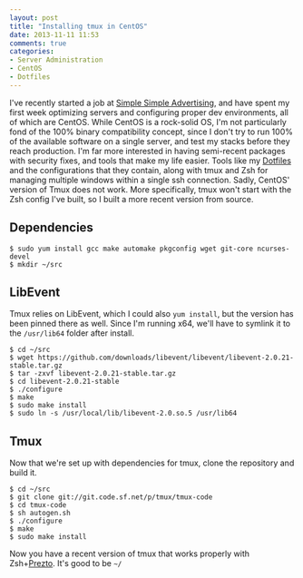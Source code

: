 ```yaml
---
layout: post
title: "Installing tmux in CentOS"
date: 2013-11-11 11:53
comments: true
categories: 
- Server Administration
- CentOS
- Dotfiles
---
```

I've recently started a job at [Simple Simple Advertising](http://simplesimple.ca/), and have spent my first week optimizing servers and configuring proper dev environments, all of which are CentOS. While CentOS is a rock-solid OS, I'm not particularly fond of the 100% binary compatibility concept, since I don't try to run 100% of the available software on a single server, and test my stacks before they reach production. I'm far more interested in having semi-recent packages with security fixes, and tools that make my life easier. Tools like my [Dotfiles](http://spenserj.com/blog/2013/11/11/dotfiles-a-home-away-from-home/) and the configurations that they contain, along with tmux and Zsh for managing multiple windows within a single ssh connection. Sadly, CentOS' version of Tmux does not work. More specifically, tmux won't start with the Zsh config I've built, so I built a more recent version from source.

<!-- more -->

## Dependencies

    $ sudo yum install gcc make automake pkgconfig wget git-core ncurses-devel
    $ mkdir ~/src

## LibEvent

Tmux relies on LibEvent, which I could also `yum install`, but the version has been pinned there as well. Since I'm running x64, we'll have to symlink it to the `/usr/lib64` folder after install.

    $ cd ~/src
    $ wget https://github.com/downloads/libevent/libevent/libevent-2.0.21-stable.tar.gz
    $ tar -zxvf libevent-2.0.21-stable.tar.gz
    $ cd libevent-2.0.21-stable
    $ ./configure
    $ make
    $ sudo make install
    $ sudo ln -s /usr/local/lib/libevent-2.0.so.5 /usr/lib64

## Tmux

Now that we're set up with dependencies for tmux, clone the repository and build it.

    $ cd ~/src
    $ git clone git://git.code.sf.net/p/tmux/tmux-code
    $ cd tmux-code
    $ sh autogen.sh
    $ ./configure
    $ make
    $ sudo make install

Now you have a recent version of tmux that works properly with Zsh+[Prezto](https://github.com/sorin-ionescu/prezto).  It's good to be `~/`
